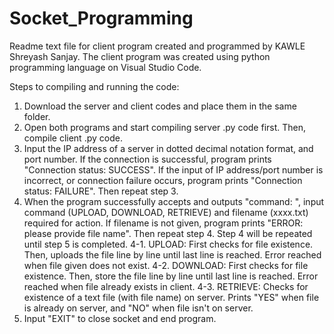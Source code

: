 # Socket_Programming
 Readme text file for client program created and programmed by KAWLE Shreyash Sanjay.
The client program was created using python programming language on Visual Studio Code. 


Steps to compiling and running the code:
1. Download the server and client codes and place them in the same folder.
2. Open both programs and start compiling server .py code first. Then, compile client .py code. 
3. Input the IP address of a server in dotted decimal notation format, and port number. 
   If the connection is successful, program prints "Connection status: SUCCESS".
   If the input of IP address/port number is incorrect, or connection failure occurs, program prints "Connection status: FAILURE". Then repeat step 3. 
4. When the program successfully accepts and outputs "command: ", input command (UPLOAD, DOWNLOAD, RETRIEVE) and filename (xxxx.txt) required for action.
   If filename is not given, program prints "ERROR: please provide file name". Then repeat step 4.
   Step 4 will be repeated until step 5 is completed.
   4-1. UPLOAD: First checks for file existence. Then, uploads the file line by line until last line is reached. 
                Error reached when file given does not exist. 
   4-2. DOWNLOAD: First checks for file existence. Then, store the file line by line until last line is reached. 
                  Error reached when file already exists in client.
   4-3. RETRIEVE: Checks for existence of a text file (with file name) on server. 
                  Prints "YES" when file is already on server, and "NO" when file isn't on server.
5. Input "EXIT" to close socket and end program. 
